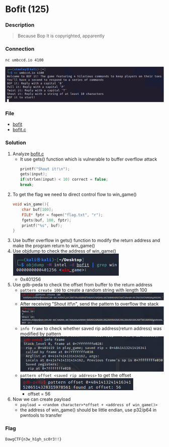 # Bofit (125)

### Description
> Because Bop It is copyrighted, apparently

### Connection
```
nc umbccd.io 4100
```
![](images/bof.png)

### File
* [bofit](./File/bofit)
* [bofit.c](./File/bofit.c)

### Solution
1. Analyze [bofit.c](./File/bofit.c)
    * It use gets() function which is vulnerable to buffer overflow attack
        ```c
        printf("Shout it!\n");
        gets(input);
        if(strlen(input) < 10) correct = false;
        break;
        ```
2. To get the flag we need to direct control flow to win_game()
    ```c
    void win_game(){
        char buf[100];
        FILE* fptr = fopen("flag.txt", "r");
        fgets(buf, 100, fptr);
        printf("%s", buf);
    }
    ```
3. Use buffer overflow in gets() function to modify the return address and make the program return to win_game()
4. Use objdump to check the address of win_game()\
    ![](./images/win_game.png)
    * 0x401256
5. Use gdb-peda to check the offset from buffer to the return address
    * ```pattern create 100``` to create a random string with length 100\
        ![](./images/pattern%20create.png)
    * After receiving "Shout it!\n", send the pattern to overflow the stack\
        ![](./images/send%20pattern.png)
    * ```info frame``` to check whether saved rip address(return address) was modified by pattern\
        ![](./images/frame.png)
    * ```pattern offset <saved rip address>``` to get the offset\
        ![](./images/offset.png)
        * offset = 56
6. Now we can create payload
    * ```payload = <random character>*offset + <address of win_game()>```
    * the address of win_game() should be little endian, use p32/p64 in pwntools to transfer

### Flag
```
DawgCTF{n3w_h1gh_sc0r3!!}
```